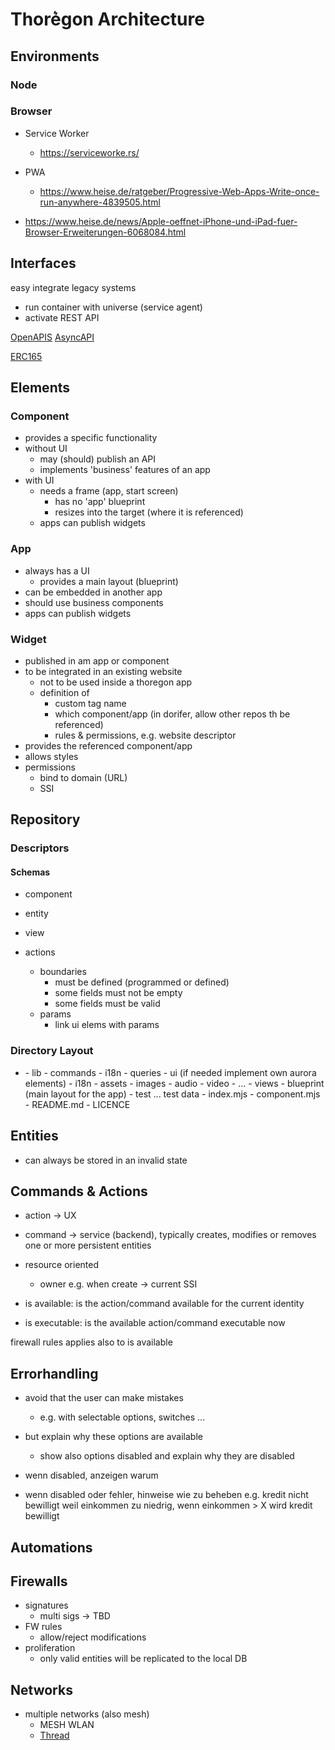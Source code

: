 Thore͛gon Architecture
=====================

## Environments

### Node 

### Browser

- Service Worker
    - https://serviceworke.rs/

- PWA
    - https://www.heise.de/ratgeber/Progressive-Web-Apps-Write-once-run-anywhere-4839505.html
- https://www.heise.de/news/Apple-oeffnet-iPhone-und-iPad-fuer-Browser-Erweiterungen-6068084.html

## Interfaces

easy integrate legacy systems 
- run container with universe (service agent)
- activate REST API

[OpenAPIS](https://www.openapis.org/)
[AsyncAPI](https://www.asyncapi.com/)

[ERC165](https://medium.com/coinmonks/ethereum-standard-erc165-explained-63b54ca0d273)

## Elements

### Component

- provides a specific functionality
- without UI
    - may (should) publish an API 
    - implements 'business' features of an app
- with UI
    - needs a frame (app, start screen)
        - has no 'app' blueprint
        - resizes into the target (where it is referenced)
    - apps can publish widgets

### App

- always has a UI
    - provides a main layout (blueprint)
- can be embedded in another app
- should use business components
- apps can publish widgets

### Widget

- published in am app or component
- to be integrated in an existing website
    - not to be used inside a thoregon app
    - definition of   
        - custom tag name
        - which component/app (in dorifer, allow other repos th be referenced)
        - rules & permissions, e.g. website descriptor
- provides the referenced component/app
- allows styles 
- permissions
    - bind to domain (URL)
    - SSI

## Repository

### Descriptors

#### Schemas

- component
- entity
- view

- actions
    - boundaries
        - must be defined (programmed or defined)
        - some fields must not be empty
        - some fields must be valid
    - params
        - link ui elems with params

### Directory Layout

- <component-name>
    - lib
        - commands
        - i18n
        - queries
    - ui (if needed implement own aurora elements)
        - i18n
        - assets
            - images
            - audio
            - video
            - ...
        - views
            - blueprint (main layout for the app)
    - test ... test data
    - index.mjs
    - component.mjs
    - README.md
    - LICENCE

## Entities

- can always be stored in an invalid state

## Commands & Actions

- action  -> UX
- command -> service (backend), typically creates, modifies or removes one or more persistent entities
- resource oriented
    - owner e.g. when create -> current SSI

- is available: is the action/command available for the current identity
- is executable: is the available action/command executable now

firewall rules applies also to is available

## Errorhandling

- avoid that the user can make mistakes
    - e.g. with selectable options, switches ...
- but explain why these options are available
    - show also options disabled and explain why they are disabled

- wenn disabled, anzeigen warum
- wenn disabled oder fehler, hinweise wie zu beheben
e.g. kredit nicht bewilligt weil einkommen zu niedrig, wenn einkommen > X wird kredit bewilligt

## Automations

## Firewalls

- signatures
    - multi sigs -> TBD
- FW rules
    - allow/reject modifications
- proliferation
    - only valid entities will be replicated to the local DB 
    

## Networks

- multiple networks (also mesh)
    - MESH WLAN
    - [Thread](https://www.heise.de/hintergrund/Smart-Home-Das-Funkprotokoll-Thread-im-ersten-Praxistest-6049222.html)
